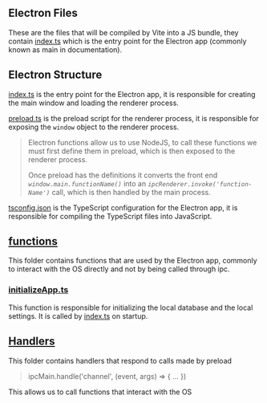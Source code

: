 ## Electron Files

These are the files that will be compiled by Vite into a JS bundle, they contain [index.ts](./index.ts) which is the entry point for the Electron app (commonly known as main in documentation).

## Electron Structure

[index.ts](./index.ts) is the entry point for the Electron app, it is responsible for creating the main window and loading the renderer process.

[preload.ts](./preload.ts) is the preload script for the renderer process, it is responsible for exposing the `window` object to the renderer process.

> Electron functions allow us to use NodeJS, to call these functions we must first define them in preload, which is then exposed to the renderer process.
>
> Once preload has the definitions it converts the front end _`window.main.functionName()`_ into an _`ipcRenderer.invoke('function-Name')`_ call, which is then handled by the main process.

[tsconfig.json](./tsconfig.json) is the TypeScript configuration for the Electron app, it is responsible for compiling the TypeScript files into JavaScript.

## [functions](./functions)

This folder contains functions that are used by the Electron app, commonly to interact with the OS directly and not by being called through ipc.

### [initializeApp.ts](./functions/initializeApp.ts)

This function is responsible for initializing the local database and the local settings. It is called by [index.ts](./index.ts) on startup.

## [Handlers](./handlers)

This folder contains handlers that respond to calls made by preload

> ipcMain.handle('channel', (event, args) => { ... })

This allows us to call functions that interact with the OS

